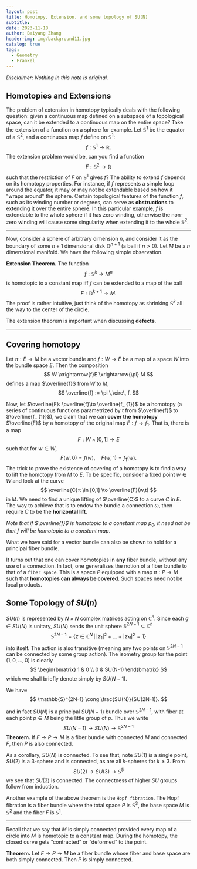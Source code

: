 ```yaml
---
layout: post
title: Homotopy, Extension, and some topology of SU(N)
subtitle: 
date: 2023-11-18
author: Baiyang Zhang
header-img: img/background11.jpg
catalog: true
tags:
  - Geometry
  - Frankel
---
```


*Disclaimer: Nothing in this note is original.*

## Homotopies and Extensions

The problem of extension in homotopy typically deals with the following question: given a continuous map defined on a subspace of a topological space, can it be extended to a continuous map on the entire space? Take the extension of a function on a sphere for example. Let $\mathbb{S}^{1}$ be the equator of a $\mathbb{S}^{2}$, and a continuous map $f$ define on $\mathbb{S}^{1}$:
$$
f: \mathbb{S}^{1} \to \mathbb{R}.
$$
The extension problem would be, can you find a function 
$$
F: \mathbb{S}^{2} \to \mathbb{R}
$$
such that the restriction of $F$ on $\mathbb{S}^{1}$ gives $f$? The ability to extend $f$ depends on its homotopy properties. For instance, if $f$ represents a simple loop around the equator, it may or may not be extendable based on how it "wraps around" the sphere. Certain topological features of the function $f$, such as its winding number or degrees, can serve as **obstructions** to extending it over the entire sphere. In this particular example, $f$ is extendable to the whole sphere if it has zero winding, otherwise the non-zero winding will cause some singularity when extending it to the whole $\mathbb{S}^{2}$. 

- - -

Now, consider a sphere of arbitrary dimension $n$, and consider it as the boundary of some $n+1$ dimensional disk $\mathbb{D}^{n+1}$ (a ball if $n>0$). Let $M$ be a $n$ dimensional manifold. We have the following simple observation.

**Extension Theorem.** The function 
$$
f:\mathbb{S}^{k} \to M^{n}
$$
is homotopic to a constant map iff $f$ can be extended to a map of the ball
$$
F: \mathbb{D}^{k+1} \to M.
$$
The proof is rather intuitive, just think of the homotopy as shrinking $\mathbb{S}^{k}$ all the way to the center of the circle. 

The extension theorem is important when discussing **defects**.

- - -

## Covering homotopy

Let $\pi: E \to M$ be a vector bundle and $f: W \to E$ be a map of a space $W$ into the bundle space $E$. Then the composition 
$$
W \xrightarrow{f}E \xrightarrow{\pi} M
$$
defines a map $\overline{f}$ from $W$ to $M$,
$$
\overline{f} := \pi \,\circ\, f.
$$

Now, let $\overline{F}: \overline{f}\to \overline{f_ {1}}$ be a homotopy (a series of continuous functions parametrized by $t$ from $\overline{f}$ to $\overline{f_ {1}}$), we claim that we can **cover the homotopy** $\overline{F}$ by a homotopy of the original map $F: f\to f_ {1}$. That is, there is a map
$$
F: W\times [0,1] \to E
$$
such that for $w \in W$,
$$
F(w,0)=f(w),\quad  F(w,1)=f_ {1}(w).
$$
The trick to prove the existence of covering of a homotopy is to find a way to lift the homotopy from $M$ to $E$. To be specific, consider a fixed point $w \in W$ and look at the curve 
$$
\overline{C}:t \in [0,1] \to \overline{F}(w,t)
$$
in $M$. We need to find a unique lifting of $\overline{C}$ to a curve $C$ in $E$. The way to achieve that is to endow the bundle a connection $\omega$, then require $C$ to be the **horizontal lift**. 

*Note that if $\overline{f}$ is homotopic to a constant map $p_ {0}$, it need not be that $f$ will be homotopic to a constant map*.

What we have said for a vector bundle can also be shown to hold for a principal fiber bundle.

It turns out that one can cover homotopies in **any** fiber bundle, without any use of a connection. In fact, one generalizes the notion of a fiber bundle to that of a `fiber space`. This is a space $P$ equipped with a map $\pi: P\to M$ such that **homotopies can always be covered**. Such spaces need not be local products.

## Some Topology of $SU(n)$

$SU(n)$ is represented by $N \times N$ complex matrices acting on $\mathbb{C}^{n}$. Since each $g \in SU(N)$ is unitary, $SU(N)$ sends the unit sphere $\mathbb{S}^{2N-1} \subset \mathbb{C}^{n}$ 
$$
\mathbb{S}^{2N-1} = \left\lbrace z \in  \mathbb{C}^{N} \,\middle\vert\, \left\lvert z_ {1} \right\rvert^{2} + \dots + \left\lvert z_ {N} \right\rvert^{2}=1  \right\rbrace 
$$
into itself. The action is also transitive (meaning any two points on $\mathbb{S}^{2N-1}$ can be connected by some group action). The isometry group for the point $(1,0,\dots,0)$ is clearly
$$
\begin{bmatrix} 
1 & 0 \\
0 & SU(N-1)
\end{bmatrix}
$$
which we shall briefly denote simply by $SU(N-1)$. 

We have
$$
\mathbb{S}^{2N-1} \cong  \frac{SU(N)}{SU(2N-1)}.
$$

and in fact $SU(N)$ is a principal $SU(N − 1)$ bundle over $\mathbb{S}^{2N-1}$, with fiber at each point $p\in M$ being the little group of $p$. Thus we write
$$
SU(N-1)\to SU(N) \to \mathbb{S}^{2N-1}
$$
**Theorem.** If $F\to P \to M$ is a fiber bundle with connected $M$ and connected $F$, then $P$ is also connected.

As a corollary, $SU(N)$ is connected. To see that, note $SU(1)$ is a single point, $SU(2)$ is a $3$-sphere and is connected, as are all $k$-spheres for $k\geq 3$. From
$$
SU(2) \to SU(3) \to \mathbb{S}^{5}
$$
we see that $SU(3)$ is connected. The connectness of higher $SU$ groups follow from induction.


Another example of the above theorem is the `Hopf fibration`. The Hopf fibration is a fiber bundle where the total space $P$ is $\mathbb{S}^{3}$, the base space $M$ is $\mathbb{S}^{2}$ and the fiber $F$ is $\mathbb{S}^{1}$. 

- - -

Recall that we say that $M$ is simply connected provided every map of a circle into $M$ is homotopic to a constant map. During the homotopy, the closed curve gets “contracted” or “deformed” to the point. 

**Theorem.** Let $F\to P \to M$ be a fiber bundle whose fiber and base space are both simply connected. Then $P$ is simply connected. 

